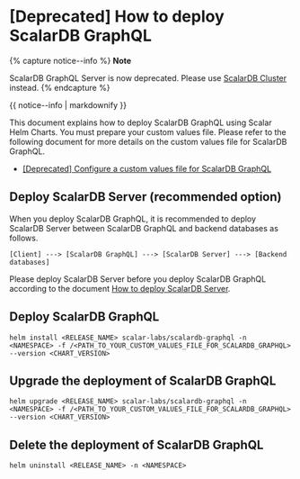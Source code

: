 # [Deprecated] How to deploy ScalarDB GraphQL

{% capture notice--info %}
**Note**

ScalarDB GraphQL Server is now deprecated. Please use [ScalarDB Cluster](./how-to-deploy-scalardb-cluster.md) instead.
{% endcapture %}

<div class="notice--info">{{ notice--info | markdownify }}</div>

This document explains how to deploy ScalarDB GraphQL using Scalar Helm Charts. You must prepare your custom values file. Please refer to the following document for more details on the custom values file for ScalarDB GraphQL.

* [[Deprecated] Configure a custom values file for ScalarDB GraphQL](./configure-custom-values-scalardb-graphql.md)

## Deploy ScalarDB Server (recommended option)

When you deploy ScalarDB GraphQL, it is recommended to deploy ScalarDB Server between ScalarDB GraphQL and backend databases as follows.

```
[Client] ---> [ScalarDB GraphQL] ---> [ScalarDB Server] ---> [Backend databases]
```

Please deploy ScalarDB Server before you deploy ScalarDB GraphQL according to the document [How to deploy ScalarDB Server](./how-to-deploy-scalardb.md).

## Deploy ScalarDB GraphQL

```console
helm install <RELEASE_NAME> scalar-labs/scalardb-graphql -n <NAMESPACE> -f /<PATH_TO_YOUR_CUSTOM_VALUES_FILE_FOR_SCALARDB_GRAPHQL> --version <CHART_VERSION>
```

## Upgrade the deployment of ScalarDB GraphQL

```console
helm upgrade <RELEASE_NAME> scalar-labs/scalardb-graphql -n <NAMESPACE> -f /<PATH_TO_YOUR_CUSTOM_VALUES_FILE_FOR_SCALARDB_GRAPHQL> --version <CHART_VERSION>
```

## Delete the deployment of ScalarDB GraphQL

```console
helm uninstall <RELEASE_NAME> -n <NAMESPACE>
```
